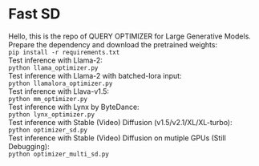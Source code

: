 # Fast SD  
Hello, this is the repo of QUERY OPTIMIZER for Large Generative Models.  
Prepare the dependency and download the pretrained weights:     
`pip install -r requirements.txt`  
Test inference with Llama-2:    
`python llama_optimizer.py`   
Test inference with Llama-2 with batched-lora input:    
`python llamalora_optimizer.py`   
Test inference with Llava-v1.5:    
`python mm_optimizer.py`  
Test inference with Lynx by ByteDance:    
`python lynx_optimizer.py`    
Test inference with Stable (Video) Diffusion (v1.5/v2.1/XL/XL-turbo):    
`python optimizer_sd.py`   
Test inference with Stable (Video) Diffusion on mutiple GPUs (Still Debugging):    
`python optimizer_multi_sd.py`   